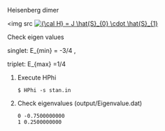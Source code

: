 Heisenberg dimer

<img src  <a href="https://www.codecogs.com/eqnedit.php?latex={\cal&space;H}&space;=&space;J&space;\hat{S}_{0}&space;\cdot&space;\hat{S}_{1}" target="_blank"><img src="https://latex.codecogs.com/gif.latex?{\cal&space;H}&space;=&space;J&space;\hat{S}_{0}&space;\cdot&space;\hat{S}_{1}" title="{\cal H} = J \hat{S}_{0} \cdot \hat{S}_{1}" /></a>


Check eigen values

singlet: E_{min} = -3/4  , 

triplet: E_{max} =1/4 


1. Execute HPhi


    ``` 
    $ HPhi -s stan.in
    ```


2. Check eigenvalues (output/Eigenvalue.dat)


    ```
    0 -0.7500000000
    1 0.2500000000

    ```